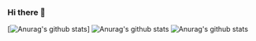 ### Hi there 👋

<!--
**JessRG/JessRG** is a ✨ _special_ ✨ repository because its `README.md` (this file) appears on your GitHub profile.

Here are some ideas to get you started:

- 🔭 I’m currently working on ...
- 🌱 I’m currently learning ...
- 👯 I’m looking to collaborate on ...
- 🤔 I’m looking for help with ...
- 💬 Ask me about ...
- 📫 How to reach me: ...
- 😄 Pronouns: ...
- ⚡ Fun fact: ...
-->
[![Anurag's github stats](https://github-readme-stats.vercel.app/api?username=JessRG)]
![Anurag's github stats](https://github-readme-stats.vercel.app/api?username=JessRG&theme=vue-dark&hide=contribs,prs)
![Anurag's github stats](https://github-readme-stats.vercel.app/api?username=JessRG&theme=vue-dark&show_icons=true)
